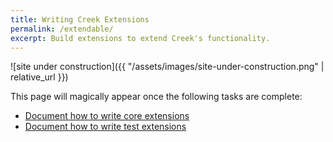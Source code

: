 ```yaml
---
title: Writing Creek Extensions
permalink: /extendable/
excerpt: Build extensions to extend Creek's functionality. 
---
```


![site under construction]({{ "/assets/images/site-under-construction.png" | relative_url }})

This page will magically appear once the following tasks are complete:

* [Document how to write core extensions](https://github.com/creek-service/creek-service/issues/28)
* [Document how to write test extensions](https://github.com/creek-service/creek-system-test/issues/20)